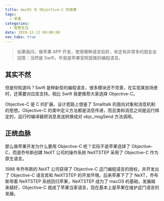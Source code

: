 ```yaml
---
title: macOS 与 Objective-C 的故事
tags:
  - 苹果
categories:
  - 智慧生活
date: 2019-12-12 00:00:00
nav_tabs: true
---
```


> 如果我问，做苹果 APP 开发，使用哪种语言较好，肯定有非常多的朋友会回答：当然是 Swift，毕竟是苹果官网首推的编程语言。

<!-- more -->

## 其实不然

但是你知道吗？Swift 是种新型的编程语言，很多模块还不完善，在实现某些场景时，还需要对应库支持。相比 Swift 我更推荐大家选择 Objective-C。

Objective-C 是 C 的扩展，设计思路上借鉴了 Smalltalk 的面向对象和消息机制的思想。Objective-C 的类中定义方法都是消息传递，而且类和消息之间是运行绑定的，运行时编译器把消息发送转换成对 objc_msgSend 方法调用。

## 正统血脉

那么做苹果开发为什么要用 Objective-C 呢？实际不是苹果选择了 Objective-C，而是乔布斯创建 NeXT 公司的操作系统 NeXTSTEP 采用了 Objective-C 作为原生语言。

1988 年乔布斯的 NeXT 公司获得了 Objective-C 这门编程语言的授权，并开发出了 Objective-C 语言库和 NeXTSTEP 的开发环境。后来苹果下了了 NeXT，乔布斯带着 NeXTSTEP 系统回归苹果，NeXTSTEP 成为了 macOS 的基础，发展越来越好，Objective-C 就成了苹果当家语言，现在基本上是苹果在维护这门语言的发展。
